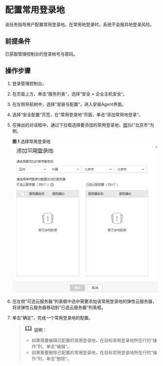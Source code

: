 # 配置常用登录地<a name="ZH-CN_TOPIC_0113390671"></a>

该任务指导用户配置常用登录地。在常用地登录时，系统不会报异地登录风险。

## 前提条件<a name="section5331623210436"></a>

已获取管理控制台的登录帐号与密码。

## 操作步骤<a name="section29942210739"></a>

1.  登录管理控制台。
2.  在页面上方，单击“服务列表“，选择“安全  \>  企业主机安全“。
3.  在左侧导航树中，选择“安装与配置“，进入安装Agent界面。
4.  选择“安全配置“页签，在“常用登录地“页面，单击“添加常用地登录“。
5.  在弹出的对话框中，通过下拉框选择要添加的常用登录地，[图1](#fig51647623113113)以“北京市“为例。

    **图 1**  选择常用登录地<a name="fig51647623113113"></a>  
    ![](figures/选择常用登录地.png "选择常用登录地")

6.  在左侧“可选云服务器“列表框中选中需要添加该常用登录地的弹性云服务器，将该弹性云服务器移动到“已选云服务器“列表框。
7.  单击“确定“，完成一个常用登录地的配置。

    >![](public_sys-resources/icon-note.gif) **说明：**   
    >-   如果需要编辑已配置的常用登录地，在目标常用登录地所在行的“操作“列，单击“编辑“。  
    >-   如果需要删除已配置的常用登录地，在目标常用登录地所在行的“操作“列，单击“删除“。  


